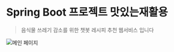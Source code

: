# Spring Boot 프로젝트 맛있는재활용
> 음식물 쓰레기 감소를 위한 챗봇 레시피 추천 웹서비스 입니다

![메인 페이지](https://github.com/user-attachments/assets/d48cbb34-572c-4d88-856d-2941d4dbb4c7)

